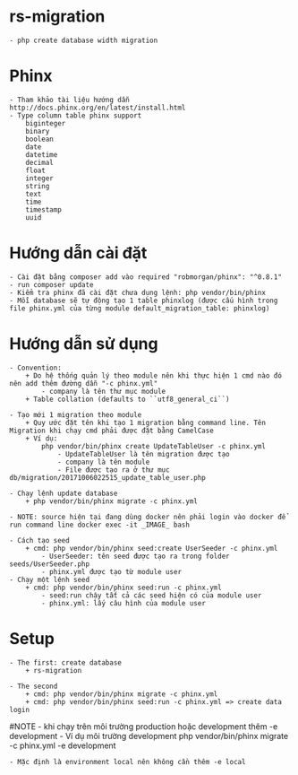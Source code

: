 # rs-migration
    - php create database width migration 

# Phinx
    - Tham khảo tài liệu hướng dẫn http://docs.phinx.org/en/latest/install.html
    - Type column table phinx support
        biginteger
        binary
        boolean
        date
        datetime
        decimal
        float
        integer
        string
        text
        time
        timestamp
        uuid
    
# Hướng dẫn cài đặt
    - Cài đặt bằng composer add vào required "robmorgan/phinx": "^0.8.1"
    - run composer update
    - Kiểm tra phinx đã cài đặt chưa dụng lệnh: php vendor/bin/phinx
    - Mỗi database sẽ tự động tạo 1 table phinxlog (được cấu hình trong file phinx.yml của từng module default_migration_table: phinxlog)
    
# Hướng dẫn sử dụng
    - Convention:
        + Do hệ thống quản lý theo module nên khi thực hiện 1 cmd nào đó nên add thêm đường dẫn "-c phinx.yml"
            - company là tên thư mục module
        + Table collation (defaults to ``utf8_general_ci``)
            
    - Tạo mới 1 migration theo module
        + Quy ước đặt tên khi tạo 1 migration bằng command line. Tên Migration khi chạy cmd phải được đặt bằng CamelCase
        + Ví dụ: 
            php vendor/bin/phinx create UpdateTableUser -c phinx.yml
                - UpdateTableUser là tên migration được tạo
                - company là tên module
                - File được tạo ra ở thư mục db/migration/20171006022515_update_table_user.php
                
    - Chạy lệnh update database
        + php vendor/bin/phinx migrate -c phinx.yml
        
    - NOTE: source hiện tại đang dùng docker nên phải login vào docker để run command line docker exec -it _IMAGE_ bash

    - Cách tạo seed
        + cmd: php vendor/bin/phinx seed:create UserSeeder -c phinx.yml
            - UserSeeder: tên seed được tạo ra trong folder seeds/UserSeeder.php
            - phinx.yml được tạo từ module user
    - Chạy một lệnh seed
        + cmd: php vendor/bin/phinx seed:run -c phinx.yml
            - seed:run chậy tất cả các seed hiện có của module user
            - phinx.yml: lấy câu hình của module user
        
# Setup
    - The first: create database
        + rs-migration
        
    - The second
        + cmd: php vendor/bin/phinx migrate -c phinx.yml
        + cmd: php vendor/bin/phinx seed:run -c phinx.yml => create data login

#NOTE
    - khi chạy trên môi trường production hoặc development thêm -e development
    - Ví dụ môi trường development
        php vendor/bin/phinx migrate -c phinx.yml -e development
        
    - Mặc định là environment local nên không cần thêm -e local